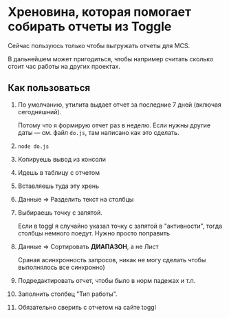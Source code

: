 # Хреновина, которая помогает собирать отчеты из Toggle

Сейчас пользуюсь только чтобы выгружать отчеты для MCS.

В дальнейшем может пригодиться, чтобы например считать сколько стоит час работы на других проектах.

## Как пользоваться

1. По умолчанию, утилита выдает отчет за последние 7 дней (включая сегодняшний). 

    Потому что я формирую отчет раз в неделю. Если нужны другие даты — см. файл `do.js`, там написано как это сделать.

1. `node do.js`

1. Копируешь вывод из консоли

1. Идешь в таблицу с отчетом

1. Вставляешь туда эту хрень

1. Данные => Разделить текст на столбцы

1. Выбираешь точку с запятой.
 
    Если в toggl я случайно указал точку с запятой в "активности", тогда столбцы немного поедут. Нужно просто поправить

1. Данные => Сортировать **ДИАПАЗОН**, а не Лист 

    Сраная асинхронность запросов, никак не могу сделать чтобы выполнялось все синхронно)

1. Подредактировать отчет, чтобы было в норм падежах и т.п.

1. Заполнить столбец "Тип работы". 

1. Обязательно сверить с отчетом на сайте toggl